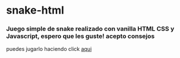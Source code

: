 # snake-html
### Juego simple de snake realizado con vanilla HTML CSS y Javascript, espero que les guste! acepto consejos
puedes jugarlo haciendo click [aqui](https://agustinesco.github.io/snake/)

